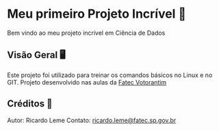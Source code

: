 # Meu primeiro Projeto Incrível 🚀
Bem vindo ao meu projeto incrível em Ciência de Dados

## Visão Geral 🖥
Este projeto foi utilizado para treinar os comandos básicos no Linux
e no GIT.
Projeto desenvolvido nas aulas da 
[Fatec Votorantim](https://fatecvotorantim.cps.sp.gov.br/)

## Créditos 👨
Autor: Ricardo Leme
Contato: ricardo.leme@fatec.sp.gov.br
